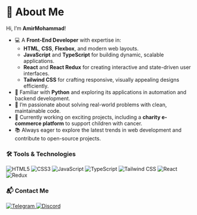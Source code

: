 <div dir="ltr" align="left">  

# 👋 About Me  

Hi, I’m **AmirMohammad**!  
- 💻 A **Front-End Developer** with expertise in:  
  - **HTML**, **CSS**, **Flexbox**, and modern web layouts.  
  - **JavaScript** and **TypeScript** for building dynamic, scalable applications.  
  - **React** and **React Redux** for creating interactive and state-driven user interfaces.  
  - **Tailwind CSS** for crafting responsive, visually appealing designs efficiently.  
- 🐍 Familiar with **Python** and exploring its applications in automation and backend development.  
- 🌱 I’m passionate about solving real-world problems with clean, maintainable code.  
- 🚀 Currently working on exciting projects, including a **charity e-commerce platform** to support children with cancer.  
- 📚 Always eager to explore the latest trends in web development and contribute to open-source projects.  

### 🛠️ Tools & Technologies  
<p>  
  <img src="https://img.shields.io/badge/HTML5-%23E34F26.svg?style=flat&logo=html5&logoColor=white" alt="HTML5" />  
  <img src="https://img.shields.io/badge/CSS3-%231572B6.svg?style=flat&logo=css3&logoColor=white" alt="CSS3" />  
  <img src="https://img.shields.io/badge/JavaScript-%23F7DF1E.svg?style=flat&logo=javascript&logoColor=black" alt="JavaScript" />  
  <img src="https://img.shields.io/badge/TypeScript-%23007ACC.svg?style=flat&logo=typescript&logoColor=white" alt="TypeScript" />  
  <img src="https://img.shields.io/badge/Tailwind_CSS-%2306B6D4.svg?style=flat&logo=tailwind-css&logoColor=white" alt="Tailwind CSS" />  
  <img src="https://img.shields.io/badge/React-%2361DAFB.svg?style=flat&logo=react&logoColor=black" alt="React" />  
  <img src="https://img.shields.io/badge/Redux-%23764ABC.svg?style=flat&logo=redux&logoColor=white" alt="Redux" />  
</p>  

### 📬 Contact Me  
<p>  
  <a href="https://t.me/xiawmir" target="_blank">  
    <img src="https://img.shields.io/badge/Telegram-%230077B5.svg?style=flat&logo=telegram&logoColor=white" alt="Telegram" />  
  </a>  
  <a href="https://discordapp.com/users/awmir.kh" target="_blank">  
    <img src="https://img.shields.io/badge/Discord-%237289DA.svg?style=flat&logo=discord&logoColor=white" alt="Discord" />  
  </a>  
</p>  

</div>

